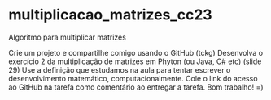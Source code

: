 # multiplicacao_matrizes_cc23
Algoritmo para multiplicar matrizes

Crie um projeto e compartilhe comigo usando o GitHub (tckg)
Desenvolva o exercício 2 da multiplicação de matrizes em Phyton (ou Java, C# etc) (slide 29)
Use a definição que estudamos na aula para tentar escrever o desenvolvimento matemático, computacionalmente.
Cole o link do acesso ao GitHub na tarefa como comentário ao entregar a tarefa. Bom trabalho! =)
